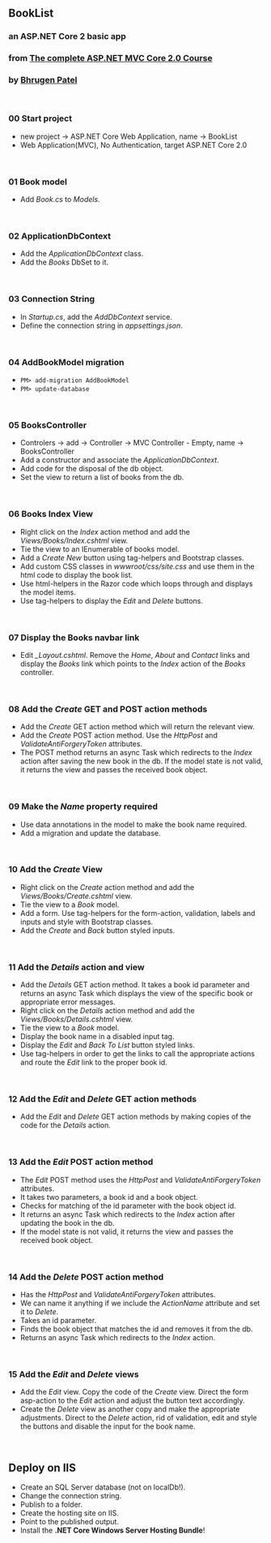 ## BookList
### an ASP.NET Core 2 basic app

### from [The complete ASP.NET MVC Core 2.0 Course ](https://www.udemy.com/the-complete-aspnet-mvc-core-20-course/)
### by [Bhrugen Patel](https://www.udemy.com/user/bhrugenpatel/)


&nbsp;
### 00 Start project

* new project -> ASP.NET Core Web Application, name -> BookList
* Web Application(MVC), No Authentication, target ASP.NET Core 2.0


&nbsp;
### 01 Book model

* Add *Book.cs* to *Models*.


&nbsp;
### 02 ApplicationDbContext

* Add the *ApplicationDbContext* class.
* Add the *Books* DbSet to it.


&nbsp;
### 03 Connection String

* In *Startup.cs*, add the *AddDbContext* service.
* Define the connection string in *appsettings.json*.


&nbsp;
### 04 AddBookModel migration

* `PM> add-migration AddBookModel`
* `PM> update-database`


&nbsp;
### 05 BooksController

* Controlers -> add -> Controller -> MVC Controller - Empty, name -> BooksController
* Add a constructor and associate the *ApplicationDbContext*.
* Add code for the disposal of the db object.
* Set the view to return a list of books from the db.


&nbsp;
### 06 Books Index View

* Right click on the *Index* action method and add the *Views/Books/Index.cshtml* view.
* Tie the view to an IEnumerable of books model.
* Add a *Create New* button using tag-helpers and Bootstrap classes.
* Add custom CSS classes in *wwwroot/css/site.css* and use them in the html code to display the book list.
* Use html-helpers in the Razor code which loops through and displays the model items.
* Use tag-helpers to display the *Edit* and *Delete* buttons.


&nbsp;
### 07 Display the Books navbar link

* Edit *_Layout.cshtml*. Remove the *Home*, *About* and *Contact* links and display the *Books* link which points to the *Index* action of the *Books* controller.


&nbsp;
### 08 Add the *Create* GET and POST action methods

* Add the *Create* GET action method which will return the relevant view.
* Add the *Create* POST action method. Use the *HttpPost* and *ValidateAntiForgeryToken* attributes.
* The POST method returns an async Task which redirects to the *Index* action after saving the new book in the db. If the model state is not valid, it returns the view and passes the received book object.


&nbsp;
### 09 Make the *Name* property required

* Use data annotations in the model to make the book name required.
* Add a migration and update the database.


&nbsp;
### 10 Add the *Create* View

* Right click on the *Create* action method and add the *Views/Books/Create.cshtml* view.
* Tie the view to a *Book* model.
* Add a form. Use tag-helpers for the form-action, validation, labels and inputs and style with Bootstrap classes.
* Add the *Create* and *Back* button styled inputs.


&nbsp;
### 11 Add the *Details* action and view

* Add the *Details* GET action method. It takes a book id parameter and returns an async Task which displays the view of the specific book or appropriate error messages.
* Right click on the *Details* action method and add the *Views/Books/Details.cshtml* view.
* Tie the view to a *Book* model.
* Display the book name in a disabled input tag.
* Display the *Edit* and *Back To List* button styled links.
* Use tag-helpers in order to get the links to call the appropriate actions and route the *Edit* link to the proper book id.


&nbsp;
### 12 Add the *Edit* and *Delete* GET action methods

* Add the *Edit* and *Delete* GET action methods by making copies of the code for the *Details* action.


&nbsp;
### 13 Add the *Edit* POST action method

* The *Edit* POST method uses the *HttpPost* and *ValidateAntiForgeryToken* attributes.
* It takes two parameters, a book id and a book object.
* Checks for matching of the id parameter with the book object id.
* It returns an async Task which redirects to the *Index* action after updating the book in the db.
* If the model state is not valid, it returns the view and passes the received book object.



&nbsp;
### 14 Add the *Delete* POST action method

* Has the *HttpPost* and *ValidateAntiForgeryToken* attributes.
* We can name it anything if we include the *ActionName* attribute and set it to *Delete*.
* Takes an id parameter.
* Finds the book object that matches the id and removes it from the db.
* Returns an async Task which redirects to the *Index* action.



&nbsp;
### 15 Add the *Edit* and *Delete* views

* Add the *Edit* view. Copy the code of the *Create* view. Direct the form asp-action to the *Edit* action and adjust the button text accordingly.
* Create the *Delete* view as another copy and make the appropriate adjustments. Direct to the *Delete* action, rid of validation, edit and style the buttons and disable the input for the book name.




&nbsp;
## Deploy on IIS

* Create an SQL Server database (not on localDb!).
* Change the connection string.
* Publish to a folder.
* Create the hosting site on IIS.
* Point to the published output.
* Install the **.NET Core Windows Server Hosting Bundle**!
